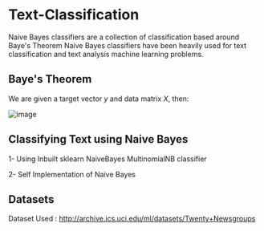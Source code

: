 # Text-Classification

Naive Bayes classifiers are a collection of classification based around Baye's Theorem
Naive Bayes classifiers have been heavily used for text classification and text analysis machine learning problems.

## Baye's Theorem
We are given a target vector _y_ and data matrix _X_, then:

![image](https://user-images.githubusercontent.com/77683275/150163839-f05214d3-e330-46a5-803f-422fa9a007b6.png)

## Classifying Text using Naive Bayes

1- Using Inbuilt sklearn NaiveBayes MultinomialNB classifier

2- Self Implementation of Naive Bayes 

## Datasets

Dataset Used : http://archive.ics.uci.edu/ml/datasets/Twenty+Newsgroups
